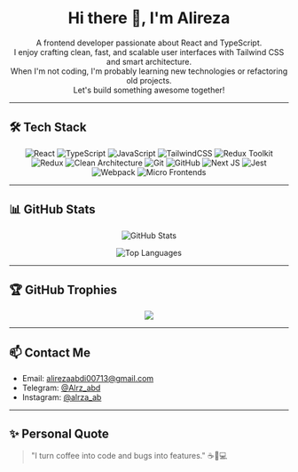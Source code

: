 <h1 align="center">Hi there 👋, I'm Alireza</h1>

<p align="center">
A frontend developer passionate about React and TypeScript.<br>
I enjoy crafting clean, fast, and scalable user interfaces with Tailwind CSS and smart architecture.<br>
When I'm not coding, I'm probably learning new technologies or refactoring old projects.<br>
Let's build something awesome together!
</p>

---

## 🛠️ Tech Stack

<div align="center">
  
![React](https://img.shields.io/badge/-React-61DAFB?style=for-the-badge&logo=react&logoColor=white)
![TypeScript](https://img.shields.io/badge/-TypeScript-3178C6?style=for-the-badge&logo=typescript&logoColor=white)
![JavaScript](https://img.shields.io/badge/-JavaScript-F7DF1E?style=for-the-badge&logo=javascript&logoColor=black)
![TailwindCSS](https://img.shields.io/badge/-TailwindCSS-38B2AC?style=for-the-badge&logo=tailwind-css&logoColor=white)
![Redux Toolkit](https://img.shields.io/badge/-Redux_Toolkit-764ABC?style=for-the-badge&logo=redux&logoColor=white)
![Redux](https://img.shields.io/badge/Redux-593D88?style=for-the-badge&logo=redux&logoColor=white)
![Clean Architecture](https://img.shields.io/badge/-Clean_Architecture-00BFFF?style=for-the-badge&logo=architecture&logoColor=white)
![Git](https://img.shields.io/badge/-Git-F05032?style=for-the-badge&logo=git&logoColor=white)
![GitHub](https://img.shields.io/badge/-GitHub-181717?style=for-the-badge&logo=github&logoColor=white)
![Next JS](https://img.shields.io/badge/Next.js-black?style=for-the-badge&logo=next.js&logoColor=white)
![Jest](https://img.shields.io/badge/Jest-C21325?style=for-the-badge&logo=jest&logoColor=white)
![Webpack](https://img.shields.io/badge/Webpack-1C78C0?style=for-the-badge&logo=webpack&logoColor=white)
![Micro Frontends](https://img.shields.io/badge/Micro--Frontend-architecture-blueviolet?style=for-the-badge)



</div>

---

## 📊 GitHub Stats

<div align="center">
  
![GitHub Stats](https://github-readme-stats.vercel.app/api?username=Alr-abd&show_icons=true&theme=radical&hide=prs)
  
![Top Languages](https://github-readme-stats.vercel.app/api/top-langs/?username=Alr-abd&layout=compact&theme=radical)

</div>

---

## 🏆 GitHub Trophies

<p align="center">
  <img src="https://github-profile-trophy.vercel.app/?username=Alr-abd&theme=onedark&row=1&column=6" />
</p>

---

## 📫 Contact Me

- Email: alirezaabdi00713@gmail.com  
- Telegram: [@Alrz_abd](https://t.me/Alrz_abd)  
- Instagram: [@alrza_ab](https://instagram.com/alrza_ab)

---

## ✨ Personal Quote

> "I turn coffee into code and bugs into features." ☕🐞💻

